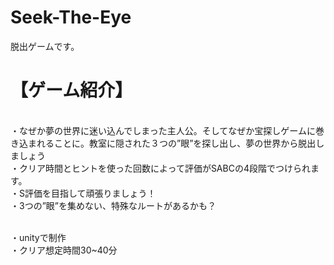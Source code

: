 # Seek-The-Eye
脱出ゲームです。

<h1>【ゲーム紹介】</h1>
<br>・なぜか夢の世界に迷い込んでしまった主人公。そしてなぜか宝探しゲームに巻き込まれることに。教室に隠された３つの”眼”を探し出し、夢の世界から脱出しましょう
<br>・クリア時間とヒントを使った回数によって評価がSABCの4段階でつけられます。
<br>・S評価を目指して頑張りましょう！
<br>・3つの”眼”を集めない、特殊なルートがあるかも？

<br>・unityで制作
<br>・クリア想定時間30~40分
